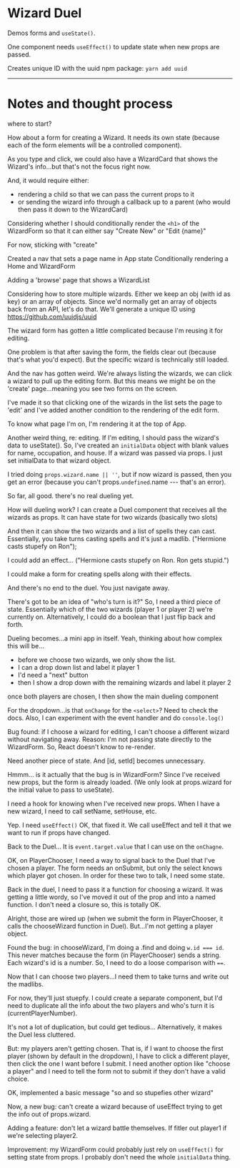 
# Wizard Duel

Demos forms and `useState()`.

One component needs `useEffect()` to update state when new props are passed.

Creates unique ID with the uuid npm package: `yarn add uuid`

---

# Notes and thought process

where to start?

How about a form for creating a Wizard.
It needs its own state (because each of the form elements will be a controlled component).

As you type and click, we could also have a WizardCard that shows the Wizard's info...but that's not the focus right now.

And, it would require either:
- rendering a child so that we can pass the current props to it
- or sending the wizard info through a callback up to a parent (who would then pass it down to the WizardCard)

Considering whether I should conditionally render the `<h1>` of the WizardForm so that it can either say "Create New" or "Edit {name}"

For now, sticking with "create"

Created a nav that sets a page name in App state
Conditionally rendering a Home and WizardForm

Adding a 'browse' page that shows a WizardList

Considering how to store multiple wizards.
Either we keep an obj (with id as key) or an array of objects.
Since we'd normally get an array of objects back from an API, let's do that.
We'll generate a unique ID using https://github.com/uuidjs/uuid


The wizard form has gotten a little complicated because I'm reusing it for editing.

One problem is that after saving the form, the fields clear out (because that's what you'd expect). But the specific wizard is technically still loaded.

And the nav has gotten weird. We're always listing the wizards, we can click a wizard to pull up the editing form. But this means we might be on the 'create' page...meaning you see two forms on the screen.

I've made it so that clicking one of the wizards in the list sets the page to 'edit' and I've added another condition to the rendering of the edit form.

To know what page I'm on, I'm rendering it at the top of App.

Another weird thing, re: editing. If I'm editing, I should pass the wizard's data to useState(). So, I've created an `initialData` object with blank values for name, occupation, and house. If a wizard was passed via props. I just set initialData to that wizard object.

I tried doing `props.wizard.name || ''`, but if now wizard is passed, then you get an error (because you can't props.`undefined`.name --- that's an error).

So far, all good. there's no real dueling yet.

How will dueling work?
I can create a Duel component that receives all the wizards as props.
It can have state for two wizards (basically two slots)

And then it can show the two wizards and a list of spells they can cast.
Essentially, you take turns casting spells and it's just a madlib. ("Hermione casts stupefy on Ron");

I could add an effect... ("Hermione casts stupefy on Ron. Ron gets stupid.")

I could make a form for creating spells along with their effects.

And there's no end to the duel. You just navigate away.

There's got to be an idea of "who's turn is it?"
So, I need a third piece of state. Essentially which of the two wizards (player 1 or player 2) we're currently on. Alternatively, I could do a boolean that I just flip back and forth.

Dueling becomes...a mini app in itself.
Yeah, thinking about how complex this will be...

- before we choose two wizards, we only show the list.
- I can a drop down list and label it player 1
- I'd need a "next" button
- then I show a drop down with the remaining wizards and label it player 2

once both players are chosen, I then show the main dueling component

For the dropdown...is that `onChange` for the `<select>`? Need to check the docs. Also, I can experiment with the event handler and do `console.log()`


Bug found: if I choose a wizard for editing, I can't choose a different wizard without navigating away. Reason: I'm not passing state directly to the WizardForm. So, React doesn't know to re-render.

Need another piece of state.
And [id, setId] becomes unnecessary.

Hmmm... is it actually that the bug is in WizardForm?
Since I've received new props, but the form is already loaded. (We only look at props.wizard for the initial value to pass to useState).

I need a hook for knowing when I've received new props.
When I have a new wizard, I need to call setName, setHouse, etc.

Yep. I need `useEffect()`
OK, that fixed it.
We call useEffect and tell it that we want to run if props have changed.

Back to the Duel...
It is `event.target.value` that I can use on the `onChagne`.

OK, on PlayerChooser, I need a way to signal back to the Duel that I've chosen a player.
The form needs an onSubmit, but only the select knows which player got chosen. In order for these two to talk, I need some state.

Back in the duel, I need to pass it a function for choosing a wizard.
It was getting a little wordy, so I've moved it out of the prop and into a named function. I don't need a closure so, this is totally OK.

Alright, those are wired up (when we submit the form in PlayerChooser, it calls the chooseWizard function in Duel). But...I'm not getting a player object.

Found the bug: in chooseWizard, I'm doing a .find and doing `w.id === id`. This never matches because the form (in PlayerChooser) sends a string. Each wizard's id is a number. So, I need to do a loose comparison with `==`.

Now that I can choose two players...I need them to take turns and write out the madlibs.

For now, they'll just stuepfy.
I could create a separate component, but I'd need to duplicate all the info about the two players and who's turn it is (currentPlayerNumber).

It's not a lot of duplication, but could get tedious...
Alternatively, it makes the Duel less cluttered.

But: my players aren't getting chosen.
That is, if I want to choose the first player (shown by default in the dropdown), I have to click a different player, then click the one I want before I submit.
I need another option like "choose a player" and I need to tell the form not to submit if they don't have a valid choice.

OK, implemented a basic message "so and so stupefies other wizard"

Now, a new bug: can't create a wizard because of useEffect trying to get the info out of props.wizard.

Adding a feature: don't let a wizard battle themselves.
If fitler out player1 if we're selecting player2.

Improvement: my WizardForm could probably just rely on `useEffect()` for setting state from props. I probably don't need the whole `initialData` thing.
